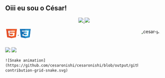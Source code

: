 ## Oiii eu sou o César!
<div align="center">
  <a href="https://github.com/cesaronishi">
  <img height="180em" src="https://github-readme-stats.vercel.app/api?username=cesaronishi&show_icons=true&theme=nightowl&include_all_commits=true&count_private=true"/>
  <img height="180em" src="https://github-readme-stats.vercel.app/api/top-langs/?username=cesaronishi&layout=compact&langs_count=7&theme=nightowl"/>
</div>
 
  
<div style="display: inline_block"><br>
  <img align="center" alt="cesar-HTML" height="30" width="40" src="https://raw.githubusercontent.com/devicons/devicon/master/icons/html5/html5-original.svg">
  <img align="center" alt="cesar-CSS" height="30" width="40" src="https://raw.githubusercontent.com/devicons/devicon/master/icons/css3/css3-original.svg">
  <img align="right" alt="cesar-pic" height="150" style="border-radius:50px;" src="https://i.pinimg.com/564x/19/5c/f4/195cf4735729e5f5bd6179f18abac734.jpg">
</div>
  
##  
  
<div> 
  <a href="https://www.instagram.com/cesar1sss/" target="_blank"><img src="https://img.shields.io/badge/-Instagram-%23E4405F?style=for-the-badge&logo=instagram&logoColor=white" target="_blank"></a>
 	<a href="https://www.twitch.tv/zfoogles" target="_blank"><img src="https://img.shields.io/badge/Twitch-9146FF?style=for-the-badge&logo=twitch&logoColor=white" target="_blank"></a>
  
    ![Snake animation](https://github.com/cesaronishi/cesaronishi/blob/output/github-contribution-grid-snake.svg)
 
</div>
 
